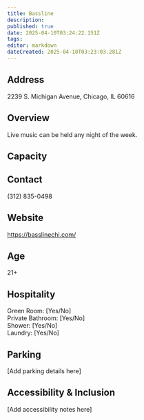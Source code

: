 ```yaml
---
title: Bassline
description: 
published: true
date: 2025-04-10T03:24:22.151Z
tags: 
editor: markdown
dateCreated: 2025-04-10T03:23:03.281Z
---
```


## Address

2239 S. Michigan Avenue, Chicago, IL 60616

## Overview

Live music can be held any night of the week.

## Capacity



## Contact

(312) 835-0498

## Website

https://basslinechi.com/

## Age

21+

## Hospitality

Green Room: [Yes/No]  
Private Bathroom: [Yes/No]  
Shower: [Yes/No]  
Laundry: [Yes/No]

## Parking

[Add parking details here]

## Accessibility & Inclusion

[Add accessibility notes here]
